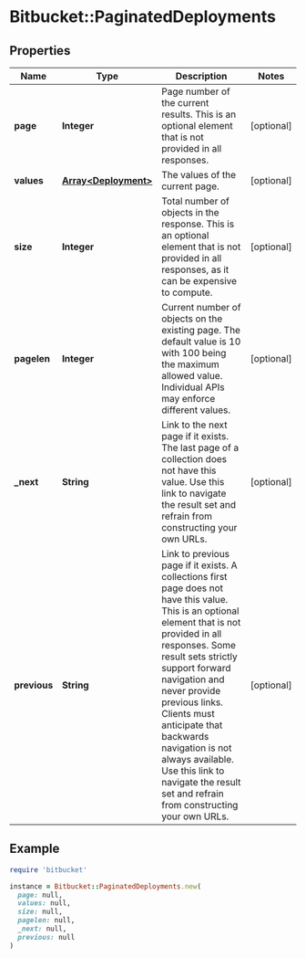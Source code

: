 # Bitbucket::PaginatedDeployments

## Properties

| Name | Type | Description | Notes |
| ---- | ---- | ----------- | ----- |
| **page** | **Integer** | Page number of the current results. This is an optional element that is not provided in all responses. | [optional] |
| **values** | [**Array&lt;Deployment&gt;**](Deployment.md) | The values of the current page. | [optional] |
| **size** | **Integer** | Total number of objects in the response. This is an optional element that is not provided in all responses, as it can be expensive to compute. | [optional] |
| **pagelen** | **Integer** | Current number of objects on the existing page. The default value is 10 with 100 being the maximum allowed value. Individual APIs may enforce different values. | [optional] |
| **_next** | **String** | Link to the next page if it exists. The last page of a collection does not have this value. Use this link to navigate the result set and refrain from constructing your own URLs. | [optional] |
| **previous** | **String** | Link to previous page if it exists. A collections first page does not have this value. This is an optional element that is not provided in all responses. Some result sets strictly support forward navigation and never provide previous links. Clients must anticipate that backwards navigation is not always available. Use this link to navigate the result set and refrain from constructing your own URLs. | [optional] |

## Example

```ruby
require 'bitbucket'

instance = Bitbucket::PaginatedDeployments.new(
  page: null,
  values: null,
  size: null,
  pagelen: null,
  _next: null,
  previous: null
)
```

